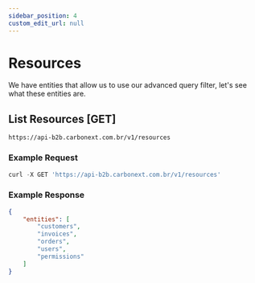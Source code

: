 ```yaml
---
sidebar_position: 4
custom_edit_url: null
---
```


# Resources

We have entities that allow us to use our advanced query filter, let's see what these entities are.

## List Resources [GET]

```url title="BASE URL"
https://api-b2b.carbonext.com.br/v1/resources
```

### Example Request

```javascript
curl -X GET 'https://api-b2b.carbonext.com.br/v1/resources'
```

### Example Response

```json
{
    "entities": [
        "customers",
        "invoices",
        "orders",
        "users",
        "permissions"
    ]
}
```
